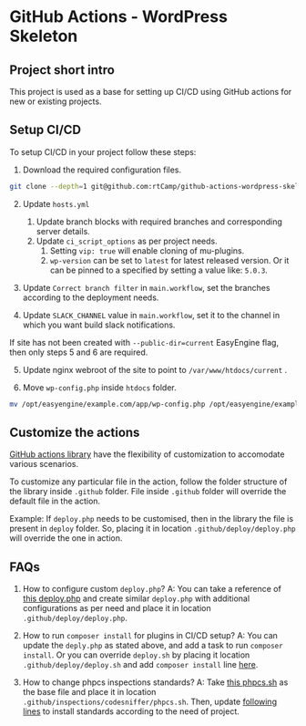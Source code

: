 # GitHub Actions - WordPress Skeleton
    
## Project short intro
This project is used as a base for setting up CI/CD using GitHub actions for new or existing projects.

## Setup CI/CD
To setup CI/CD in your project follow these steps:

1. Download the required configuration files.

```bash
git clone --depth=1 git@github.com:rtCamp/github-actions-wordpress-skeleton.git
```

2. Update `hosts.yml`
    1. Update branch blocks with required branches and corresponding server details.
    2. Update `ci_script_options` as per project needs.
        1. Setting `vip: true` will enable cloning of mu-plugins.
        2. `wp-version` can be set to `latest` for latest released version. Or it can be pinned to a specified by setting a value like: `5.0.3`.

3. Update `Correct branch filter` in `main.workflow`, set the branches according to the deployment needs.

4. Update `SLACK_CHANNEL` value in `main.workflow`, set it to the channel in which you want build slack notifications.

If site has not been created with `--public-dir=current` EasyEngine flag, then only steps 5 and 6 are required.

5. Update nginx webroot of the site to point to `/var/www/htdocs/current` .

6. Move `wp-config.php` inside `htdocs` folder.
```bash
mv /opt/easyengine/example.com/app/wp-config.php /opt/easyengine/example.com/app/htdocs/wp-config.php 
```

## Customize the actions

[GitHub actions library](https://github.com/rtCamp/github-actions-library) have the flexibility of customization to accomodate various scenarios.

To customize any particular file in the action, follow the folder structure of the library inside `.github` folder. File inside `.github` folder will override the default file in the action.

Example: If `deploy.php` needs to be customised, then in the library the file is present in `deploy` folder. So, placing it in location `.github/deploy/deploy.php` will override the one in action.

## FAQs

1. How to configure custom `deploy.php`?
A: You can take a reference of [this deploy.php](https://github.com/rtCamp/github-actions-library/blob/master/deploy/deploy.php) and create similar `deploy.php` with additional configurations as per need and place it in location `.github/deploy/deploy.php`.

2. How to run `composer install` for plugins in CI/CD setup?
A: You can update the `deply.php` as stated above, and add a task to run `composer install`. Or you can override `deploy.sh` by placing it location `.github/deploy/deploy.sh` and add `composer install` line [here](https://github.com/rtCamp/github-actions-library/blob/7af8f915bfa9263e2241d8f0db42ab05804ec5a2/deploy/deploy.sh#L55).

3. How to change phpcs inspections standards?
A: Take [this phpcs.sh](https://raw.githubusercontent.com/rtCamp/github-actions-library/7af8f915bfa9263e2241d8f0db42ab05804ec5a2/inspections/codesniffer/phpcs.sh) as the base file and place it in location `.github/inspections/codesniffer/phpcs.sh`. Then, update [following lines](https://github.com/rtCamp/github-actions-library/blob/7af8f915bfa9263e2241d8f0db42ab05804ec5a2/inspections/codesniffer/phpcs.sh#L19-L24) to install standards according to the need of project.
